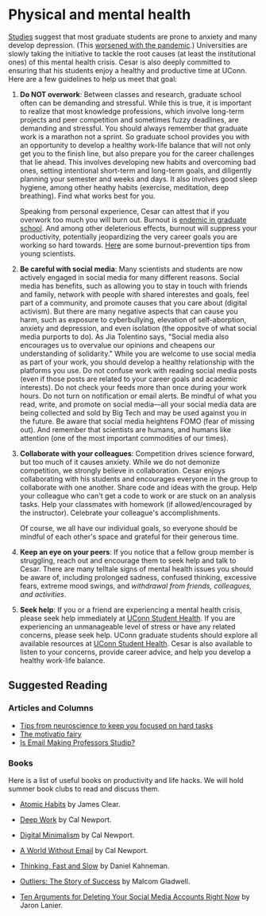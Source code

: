 
# Physical and mental health

[Studies](https://www.nature.com/articles/nbt.4089?fbclid=IwAR1ujMp2cpoUOm984Lruc8ZJiC_1RPWherKesyT7oESy5frdjbGxHBHzhpQ) suggest that most graduate students are prone to anxiety and many develop 
depression. (This [worsened with the
pandemic](https://www.nature.com/articles/d41586-021-00663-2).) Universities
are slowly taking the initiative to tackle the root causes (at least the
institutional ones) of this mental health crisis. Cesar is also deeply committed
to ensuring that his students enjoy a healthy and productive time at UConn.
Here are a few guidelines to help us meet that goal:

1. **Do NOT overwork**:
Between classes and research, graduate school often can be demanding and
stressful. While this is true, it is important to realize that most knowledge
professions, which involve long-term projects and peer competition and
sometimes fuzzy deadlines, are demanding and stressful. You should always
remember that graduate work is a marathon not a sprint. So graduate school
provides you with an opportunity to develop a healthy work-life balance that
will not only get you to the finish line, but also prepare you for the career
challenges that lie ahead. This involves developing new habits and overcoming
bad ones, setting intentional short-term and long-term goals, and diligently planning your semester and weeks and days. It also involves good sleep hygiene, among other heathy habits (exercise, meditation, deep breathing). Find what works best for you.

    Speaking from personal experience, Cesar can attest that if you overwork
    too much you will burn out. Burnout is [endemic in graduate
    school](https://www.nature.com/articles/d41586-019-01451-9). And among
    other deleterious effects, burnout will suppress your productivity,
    potentially jeopardizing the very career goals you are working so hard
    towards. [Here](https://science.sciencemag.org/content/365/6448/22) are
    some burnout-prevention tips from young scientists.

2. **Be careful with social media**:
Many scientists and students are now actively engaged in social media for many
different reasons. Social media has benefits, such as allowing you to stay in
touch with friends and family, network with people with shared interestes and
goals, feel part of a community, and promote causes that you care about
(digital activism). But there are many negative aspects that can cause you
harm, such as exposure to cyberbullying, elevation of self-aborption, anxiety
and depression, and even isolation (the oppositve of what social media purports
to do).  As Jia Tolentino says, "Social media also encourages us to overvalue our opinions and cheapens
our understanding of solidarity." 
    While you are welcome to use social media as part of your work, you should develop a healthy relationship with the platforms you use. Do not confuse work with reading social media posts (even if those posts are related to your career goals and academic interests). Do not check your feeds more than once during your work hours. Do not turn on notification or email alerts. Be mindful of what you read, write, and promote on social media––all your social media data are being collected and sold by Big Tech and may be used against you in the future. Be aware that social media heightens FOMO (fear of missing out). And remember that scientists are humans, and humans like attention (one of the most important commodities of our times).

3. **Collaborate with your colleagues**:
Competition drives science forward, but too much of it causes anxiety. While we
do not demonize competition, we strongly believe in collaboration. Cesar enjoys
collaborating with his students and encourages everyone in the group to
collaborate with one another. Share code and ideas with the group.  Help your
colleague who can't get a code to work or are stuck on an analysis tasks. Help your classmates with homework (if allowed/encouraged by the instructor). Celebrate your colleague's accomplishments. 

    Of course, we all have our individual goals, so everyone should be mindful of each other's space and grateful for their generous time.

4. **Keep an eye on your peers**:
If you notice that a fellow group member is struggling, reach out and encourage them to seek help and talk to Cesar. There are many telltale signs of mental health issues you should be aware of, including prolonged sadness, confused thinking, excessive fears, extreme mood swings, and *withdrawal from friends, colleagues, and activities*.

5. **Seek help**: 
    If you or a friend are experiencing a mental health crisis, please seek help immediately at [UConn Student Health](https://studenthealth.uconn.edu/emergency-contacts/). If you are experiencing an unmanageable level of stress or have any related concerns, please seek help. UConn graduate students should explore all available resources at [UConn Student Health](https://studenthealth.uconn.edu/mental-health/). Cesar is also available to listen to your concerns, provide career advice, and help you develop a healthy work-life balance.



## Suggested Reading

### Articles and Columns

- [Tips from neuroscience to keep you focused on hard tasks](https://www.nature.com/articles/d41586-021-00606-x)
- [The motivatio fairy](https://www.nature.com/articles/nj7341-127a)
- [Is Email Making Professors Studip?](https://www.chronicle.com/article/is-email-making-professors-stupid/)

### Books
Here is a list of useful books on productivity and life hacks. We will hold summer book clubs to read and discuss them.

- [Atomic Habits](https://www.amazon.com/Atomic-Habits-Proven-Build-Break/dp/0735211299/ref=sr_1_1?dchild=1&keywords=atomic+habits&qid=1615577665&sr=8-1) by James Clear.

- [Deep Work](https://www.amazon.com/Deep-Work-Focused-Success-Distracted/dp/1455586692/ref=sr_1_1?dchild=1&keywords=deep+work&qid=1615577699&sr=8-1) by Cal Newport.

- [Digital Minimalism](https://www.amazon.com/Digital-Minimalism-Choosing-Focused-Noisy/dp/0525536515/ref=sr_1_1?dchild=1&keywords=digital+minimalism&qid=1615577748&sr=8-1) by Cal Newport.

- [A World Without Email](https://www.amazon.com/World-Without-Email-Reimagining-Communication-ebook/dp/B08BKSJX1M/ref=sr_1_1?dchild=1&keywords=a+world+without+email&qid=1615577788&sr=8-1) by Cal Newport. 

- [Thinking, Fast and Slow](https://www.amazon.com/Thinking-Fast-Slow-Daniel-Kahneman-ebook/dp/B00555X8OA/ref=msx_wsirn_v1_9?pd_rd_w=qpt2y&pf_rd_p=63bf99c1-604d-4dd2-83da-823ed6681239&pf_rd_r=RECE5YP14T0QXX5PWXFS&pd_rd_r=3213cc0e-4d24-4de0-a985-c8356df4023d&pd_rd_wg=ZBPbq&pd_rd_i=B00555X8OA&psc=1) by Daniel Kahneman.

- [Outliers: The Story of Success](https://www.amazon.com/Outliers-Story-Success-Malcolm-Gladwell-ebook/dp/B001ANYDAO/ref=rtpb_18?pd_rd_w=XYtjP&pf_rd_p=be844577-fee7-4bbc-8dda-083e56cc6f0d&pf_rd_r=EX722GM3E11R69CH0TBA&pd_rd_r=523e1266-41ab-4025-86d5-0e181a63f434&pd_rd_wg=dHDX8&pd_rd_i=B001ANYDAO&psc=1) by Malcom Gladwell.

- [Ten Arguments for Deleting Your Social Media Accounts Right Now](https://www.amazon.com/Arguments-Deleting-Social-Media-Accounts/dp/1250239087/ref=sr_1_2?dchild=1&keywords=why+you+should+quit+social+media&qid=1615577884&sr=8-2) by Jaron Lanier.


